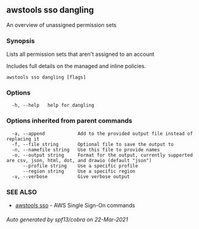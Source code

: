 ## awstools sso dangling

An overview of unassigned permission sets

### Synopsis

Lists all permission sets that aren't assigned to an account

Includes full details on the managed and inline policies.

```
awstools sso dangling [flags]
```

### Options

```
  -h, --help   help for dangling
```

### Options inherited from parent commands

```
  -a, --append            Add to the provided output file instead of replacing it
  -f, --file string       Optional file to save the output to
  -n, --namefile string   Use this file to provide names
  -o, --output string     Format for the output, currently supported are csv, json, html, dot, and drawio (default "json")
      --profile string    Use a specific profile
      --region string     Use a specific region
  -v, --verbose           Give verbose output
```

### SEE ALSO

* [awstools sso](awstools_sso.md)	 - AWS Single Sign-On commands

###### Auto generated by spf13/cobra on 22-Mar-2021
